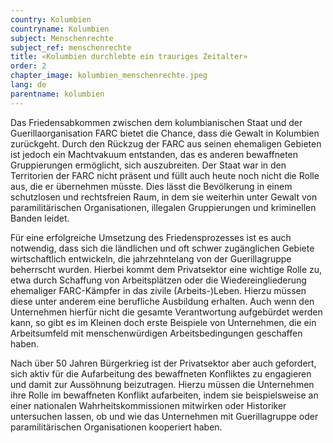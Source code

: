 ```yaml
---
country: Kolumbien
countryname: Kolumbien
subject: Menschenrechte
subject_ref: menschenrechte
title: «Kolumbien durchlebte ein trauriges Zeitalter»
order: 2
chapter_image: kolumbien_menschenrechte.jpeg
lang: de
parentname: kolumbien
---
```

<div class="content" markdown="1">
Das Friedensabkommen zwischen dem kolumbianischen Staat und der Guerillaorganisation FARC bietet die Chance, dass die Gewalt in Kolumbien zurückgeht. Durch den Rückzug der FARC aus seinen ehemaligen Gebieten ist jedoch ein Machtvakuum entstanden, das es anderen bewaffneten Gruppierungen ermöglicht, sich auszubreiten. Der Staat war in den Territorien der FARC nicht präsent und füllt auch heute noch nicht die Rolle aus, die er übernehmen müsste. Dies lässt die Bevölkerung in einem schutzlosen und rechtsfreien Raum, in dem sie weiterhin unter Gewalt von paramilitärischen Organisationen, illegalen Gruppierungen und kriminellen Banden leidet.

Für eine erfolgreiche Umsetzung des Friedensprozesses ist es auch notwendig, dass sich die ländlichen und oft schwer zugänglichen Gebiete wirtschaftlich entwickeln, die jahrzehntelang von der Guerillagruppe beherrscht wurden. Hierbei kommt dem Privatsektor eine wichtige Rolle zu, etwa durch Schaffung von Arbeitsplätzen oder die Wiedereingliederung ehemaliger FARC-Kämpfer in das zivile (Arbeits-)Leben. Hierzu müssen diese unter anderem eine berufliche Ausbildung erhalten. Auch wenn den Unternehmen hierfür nicht die gesamte Verantwortung aufgebürdet werden kann, so gibt es im Kleinen doch erste Beispiele von Unternehmen, die ein Arbeitsumfeld mit menschenwürdigen Arbeitsbedingungen geschaffen haben.

Nach über 50 Jahren Bürgerkrieg ist der Privatsektor aber auch gefordert, sich aktiv für die Aufarbeitung des bewaffneten Konfliktes zu engagieren und damit zur Aussöhnung beizutragen. Hierzu müssen die Unternehmen ihre Rolle im bewaffneten Konflikt aufarbeiten, indem sie beispielsweise an einer nationalen Wahrheitskommissionen mitwirken oder Historiker untersuchen lassen, ob und wie das Unternehmen mit Guerillagruppe oder paramilitärischen Organisationen kooperiert haben.
</div>
